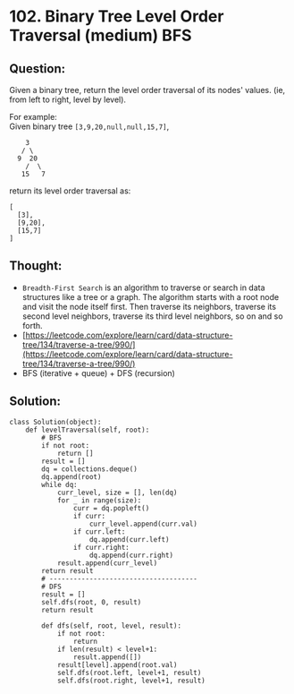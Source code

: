 # 102. Binary Tree Level Order Traversal \(medium\) BFS

## Question:

Given a binary tree, return the level order traversal of its nodes' values. \(ie, from left to right, level by level\).

For example:  
Given binary tree `[3,9,20,null,null,15,7]`,  


```text
    3
   / \
  9  20
    /  \
   15   7
```

return its level order traversal as:  


```text
[
  [3],
  [9,20],
  [15,7]
]
```

## Thought:

* `Breadth-First Search` is an algorithm to traverse or search in data structures like a tree or a graph. The algorithm starts with a root node and visit the node itself first. Then traverse its neighbors, traverse its second level neighbors, traverse its third level neighbors, so on and so forth.
* [https://leetcode.com/explore/learn/card/data-structure-tree/134/traverse-a-tree/990/](https://leetcode.com/explore/learn/card/data-structure-tree/134/traverse-a-tree/990/)
* BFS \(iterative + queue\) + DFS \(recursion\)

## Solution:

```text
class Solution(object):
    def levelTraversal(self, root):
        # BFS
        if not root:
            return []
        result = []
        dq = collections.deque()
        dq.append(root)
        while dq:
            curr_level, size = [], len(dq)
            for _ in range(size):
                curr = dq.popleft()
                if curr:
                    curr_level.append(curr.val)
                if curr.left:
                    dq.append(curr.left)
                if curr.right:
                    dq.append(curr.right)
            result.append(curr_level)
        return result 
        # -------------------------------------
        # DFS
        result = []
        self.dfs(root, 0, result)
        return result
        
        def dfs(self, root, level, result):
            if not root:
                return
            if len(result) < level+1:
                result.append([])
            result[level].append(root.val)
            self.dfs(root.left, level+1, result)
            self.dfs(root.right, level+1, result)
```

